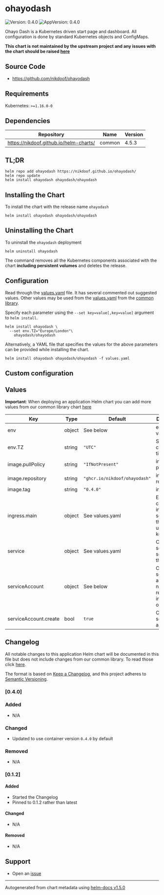 # ohayodash

![Version: 0.4.0](https://img.shields.io/badge/Version-0.4.0-informational?style=flat-square) ![AppVersion: 0.4.0](https://img.shields.io/badge/AppVersion-0.4.0-informational?style=flat-square)

Ohayo Dash is a Kubernetes driven start page and dashboard. All configuration is done by standard Kubernetes objects and ConfigMaps.

**This chart is not maintained by the upstream project and any issues with the chart should be raised [here](https://github.com/nikdoof/helm-charts/issues/new/choose)**

## Source Code

* <https://github.com/nikdoof/ohayodash>

## Requirements

Kubernetes: `>=1.16.0-0`

## Dependencies

| Repository | Name | Version |
|------------|------|---------|
| https://nikdoof.github.io/helm-charts/ | common | 4.5.3 |

## TL;DR

```console
helm repo add ohayodash https://nikdoof.github.io/ohayodash/
helm repo update
helm install ohayodash ohayodash/ohayodash
```

## Installing the Chart

To install the chart with the release name `ohayodash`

```console
helm install ohayodash ohayodash/ohayodash
```

## Uninstalling the Chart

To uninstall the `ohayodash` deployment

```console
helm uninstall ohayodash
```

The command removes all the Kubernetes components associated with the chart **including persistent volumes** and deletes the release.

## Configuration

Read through the [values.yaml](./values.yaml) file. It has several commented out suggested values.
Other values may be used from the [values.yaml](https://github.com/k8s-at-home/library-charts/tree/main/charts/stable/common/values.yaml) from the [common library](https://github.com/k8s-at-home/library-charts/tree/main/charts/stable/common).

Specify each parameter using the `--set key=value[,key=value]` argument to `helm install`.

```console
helm install ohayodash \
  --set env.TZ="Europe/London"\
    ohayodash/ohayodash
```

Alternatively, a YAML file that specifies the values for the above parameters can be provided while installing the chart.

```console
helm install ohayodash ohayodash/ohayodash -f values.yaml
```

## Custom configuration

## Values

**Important**: When deploying an application Helm chart you can add more values from our common library chart [here](https://github.com/k8s-at-home/library-charts/tree/main/charts/stable/common)

| Key | Type | Default | Description |
|-----|------|---------|-------------|
| env | object | See below | environment variables. |
| env.TZ | string | `"UTC"` | Set the container timezone |
| image.pullPolicy | string | `"IfNotPresent"` | image pull policy |
| image.repository | string | `"ghcr.io/nikdoof/ohayodash"` | image repository |
| image.tag | string | `"0.4.0"` | image tag |
| ingress.main | object | See values.yaml | Enable and configure ingress settings for the chart under this key. |
| service | object | See values.yaml | Configures service settings for the chart. |
| serviceAccount | object | See below | Configures service account needed for reading k8s ingress objects |
| serviceAccount.create | bool | `true` | Create service account |

## Changelog

All notable changes to this application Helm chart will be documented in this file but does not include changes from our common library. To read those click [here](https://github.com/k8s-at-home/library-charts/tree/main/charts/stable/common#changelog).

The format is based on [Keep a Changelog](https://keepachangelog.com/en/1.0.0/), and this project adheres to [Semantic Versioning](https://semver.org/spec/v2.0.0.html).

### [0.4.0]

### Added

- N/A

### Changed

- Updated to use container version `0.4.0` by default

### Removed

- N/A

### [0.1.2]

#### Added

- Started the Changelog
- Pinned to 0.1.2 rather than latest

#### Changed

- N/A

#### Removed

- N/A

## Support

- Open an [issue](https://github.com/nikdoof/ohayodash/issues/new/choose)

----------------------------------------------
Autogenerated from chart metadata using [helm-docs v1.5.0](https://github.com/norwoodj/helm-docs/releases/v1.5.0)
